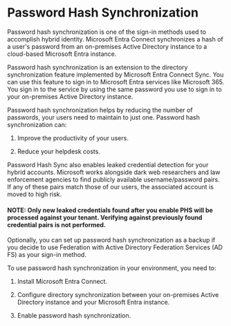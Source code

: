 # Password Hash Synchronization

Password hash synchronization is one of the sign-in methods used to accomplish hybrid identity. Microsoft Entra Connect synchronizes a hash of a user's password from an on-premises Active Directory instance to a cloud-based Microsoft Entra instance.

Password hash synchronization is an extension to the directory synchronization feature implemented by Microsoft Entra Connect Sync. You can use this feature to sign in to Microsoft Entra services like Microsoft 365. You sign in to the service by using the same password you use to sign in to your on-premises Active Directory instance.

Password hash synchronization helps by reducing the number of passwords, your users need to maintain to just one. Password hash synchronization can:

1) Improve the productivity of your users.

2) Reduce your helpdesk costs.

Password Hash Sync also enables leaked credential detection for your hybrid accounts. Microsoft works alongside dark web researchers and law enforcement agencies to find publicly available username/password pairs. If any of these pairs match those of our users, the associated account is moved to high risk.

#### NOTE: Only new leaked credentials found after you enable PHS will be processed against your tenant. Verifying against previously found credential pairs is not performed.

Optionally, you can set up password hash synchronization as a backup if you decide to use Federation with Active Directory Federation Services (AD FS) as your sign-in method.

To use password hash synchronization in your environment, you need to:

1) Install Microsoft Entra Connect.

2) Configure directory synchronization between your on-premises Active Directory instance and your Microsoft Entra instance.

3) Enable password hash synchronization.
